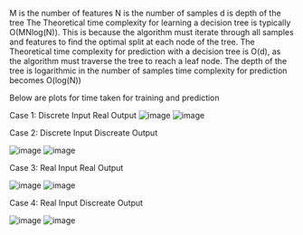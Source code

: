 M is the number of features
N is the number of samples
d is depth of the tree
The Theoretical time complexity for learning a decision tree is typically O(MNlog(N)).
This is because the algorithm must iterate through all samples and features to find the optimal split at each node of the tree. 
The Theoretical time complexity for prediction with a decision tree is O(d), as the algorithm must traverse the tree to reach a leaf node.
The depth of the tree is logarithmic in the number of samples time complexity for prediction becomes O(log(N))

Below are plots for time taken for training and prediction


Case 1: Discrete Input Real Output
![image](https://user-images.githubusercontent.com/90170940/214261466-4c7b1440-e60c-4388-882d-ae0a753386fe.png)
![image](https://user-images.githubusercontent.com/90170940/214261601-f70e3771-ffb2-456c-a658-2b88edc1832d.png)


Case 2: Discrete Input Discreate Output


![image](https://user-images.githubusercontent.com/90170940/214261850-6d4a42a5-adca-41c3-bf1a-66f8a2a73f2d.png)
![image](https://user-images.githubusercontent.com/90170940/214261937-d6afe1d7-f11d-46dd-9a13-8e8261390702.png)


Case 3: Real Input Real Output


![image](https://user-images.githubusercontent.com/90170940/214262351-729311be-c4c7-4f86-a702-4c89a4369672.png)
![image](https://user-images.githubusercontent.com/90170940/214262376-19a26de0-9d8b-4eb9-8f20-81a6eab34220.png)


Case 4: Real Input Discreate Output


![image](https://user-images.githubusercontent.com/90170940/214262918-6b0b734b-5ebd-4a31-b73b-4fe991412883.png)
![image](https://user-images.githubusercontent.com/90170940/214262948-8c5429a8-d83e-4c8c-a0df-bd31fd8670c7.png)


